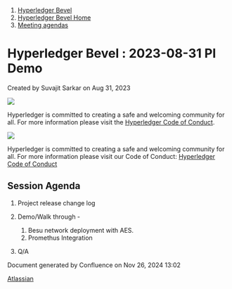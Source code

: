 1. [Hyperledger Bevel](index.html)
2. [Hyperledger Bevel Home](Hyperledger-Bevel-Home_21954565.html)
3. [Meeting agendas](Meeting-agendas_21960978.html)

# Hyperledger Bevel : 2023-08-31 PI Demo

Created by Suvajit Sarkar on Aug 31, 2023

![](https://wiki.hyperledger.org/download/attachments/2392771/welcome.png?version=2&modificationDate=1572450107000&api=v2)

Hyperledger is committed to creating a safe and welcoming community for all. For more information please visit the [Hyperledger Code of Conduct](https://lf-hyperledger.atlassian.net/wiki/spaces/HYP/pages/19595281/Hyperledger+Code+of+Conduct).

![](https://wiki.hyperledger.org/download/attachments/29034696/Antitrustnotice.png?version=1&modificationDate=1581695654000&api=v2)

Hyperledger is committed to creating a safe and welcoming community for all. For more information please visit our Code of Conduct: [Hyperledger Code of Conduct](https://lf-hyperledger.atlassian.net/wiki/spaces/HYP/pages/19595281/Hyperledger+Code+of+Conduct)

## Session Agenda

1. Project release change log
2. Demo/Walk through -
   
   1. Besu network deployment with AES.
   2. Promethus Integration
3. Q/A

Document generated by Confluence on Nov 26, 2024 13:02

[Atlassian](http://www.atlassian.com/)
